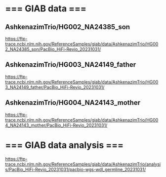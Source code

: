 # === GIAB data ===

## AshkenazimTrio/HG002_NA24385_son
https://ftp-trace.ncbi.nlm.nih.gov/ReferenceSamples/giab/data/AshkenazimTrio/HG002_NA24385_son/PacBio_HiFi-Revio_20231031/

## AshkenazimTrio/HG003_NA24149_father
https://ftp-trace.ncbi.nlm.nih.gov/ReferenceSamples/giab/data/AshkenazimTrio/HG003_NA24149_father/PacBio_HiFi-Revio_20231031/

## AshkenazimTrio/HG004_NA24143_mother
https://ftp-trace.ncbi.nlm.nih.gov/ReferenceSamples/giab/data/AshkenazimTrio/HG004_NA24143_mother/PacBio_HiFi-Revio_20231031/

# === GIAB data analysis ===
https://ftp-trace.ncbi.nlm.nih.gov/ReferenceSamples/giab/data/AshkenazimTrio/analysis/PacBio_HiFi-Revio_20231031/pacbio-wgs-wdl_germline_20231031/

